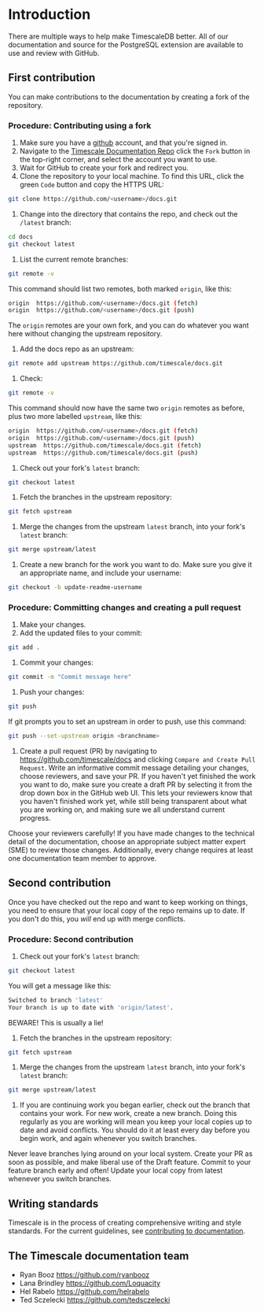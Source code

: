# Introduction

There are multiple ways to help make TimescaleDB better. All of our
documentation and source for the PostgreSQL extension are available to use and
review with GitHub.

## First contribution

You can make contributions to the documentation by creating a fork of the
repository.


### Procedure: Contributing using a fork
1. Make sure you have a [github](github.com) account, and that you're signed in.
1. Navigate to the [Timescale Documentation Repo](https://github.com/timescale/docs) click the `Fork` button in the top-right corner, and select the account you want to use.
1. Wait for GitHub to create your fork and redirect you.
1. Clone the repository to your local machine. To find this URL, click the green
`Code` button and copy the HTTPS URL:

 ```bash
 git clone https://github.com/<username>/docs.git
 ```

1. Change into the directory that contains the repo, and check out the ``/latest`` branch:

 ```bash
 cd docs
 git checkout latest
 ```

1. List the current remote branches:

 ```bash
 git remote -v
 ```

 This command should list two remotes, both marked `origin`, like this:

 ```bash
 origin  https://github.com/<username>/docs.git (fetch)
 origin  https://github.com/<username>/docs.git (push)
 ```

 The `origin` remotes are your own fork, and you can do whatever you want here without changing the upstream repository.

1. Add the docs repo as an upstream:
 ```bash
 git remote add upstream https://github.com/timescale/docs.git
 ```

1. Check:

 ```bash
 git remote -v
 ```

 This command should now have the same two `origin` remotes as before, plus two more labelled `upstream`, like this:

 ```bash
 origin  https://github.com/<username>/docs.git (fetch)
 origin  https://github.com/<username>/docs.git (push)
 upstream  https://github.com/timescale/docs.git (fetch)
 upstream  https://github.com/timescale/docs.git (push)
 ```

1. Check out your fork's `latest` branch:

 ```bash
 git checkout latest
 ```

1. Fetch the branches in the upstream repository:

 ```bash
 git fetch upstream
 ```

1. Merge the changes from the upstream `latest` branch, into your fork's `latest` branch:

 ```bash
 git merge upstream/latest
 ```

1. Create a new branch for the work you want to do. Make sure you give it an
appropriate name, and include your username:

 ```bash
 git checkout -b update-readme-username
 ```


### Procedure: Committing changes and creating a pull request

1. Make your changes.
1. Add the updated files to your commit:

 ```bash
 git add .
 ```

1. Commit your changes:

 ```bash
 git commit -m "Commit message here"
 ```

1. Push your changes:

 ```bash
 git push
 ```

 If git prompts you to set an upstream in order to push, use this command:

 ```bash
 git push --set-upstream origin <branchname>
 ```

1. Create a pull request (PR) by navigating to https://github.com/timescale/docs
and clicking `Compare and Create Pull Request`. Write an informative commit
message detailing your changes, choose reviewers, and save your PR. If you
haven't yet finished the work you want to do, make sure you create a draft PR by
selecting it from the drop down box in the GitHub web UI. This lets your
reviewers know that you haven't finished work yet, while still being transparent
about what you are working on, and making sure we all understand current
progress.


<highlight type="tip">
Choose your reviewers carefully! If you have made changes to the technical
detail of the documentation, choose an appropriate subject matter expert (SME)
to review those changes. Additionally, every change requires at least one
documentation team member to approve.
</highlight>


## Second contribution

Once you have checked out the repo and want to keep working on things, you need
to ensure that your local copy of the repo remains up to date. If you don't do
this, you *will* end up with merge conflicts.


### Procedure: Second contribution

1. Check out your fork's `latest` branch:

 ```bash
 git checkout latest
 ```

 You will get a message like this:

 ```bash
 Switched to branch 'latest'
 Your branch is up to date with 'origin/latest'.
 ```

 BEWARE! This is usually a lie!

1. Fetch the branches in the upstream repository:

 ```bash
 git fetch upstream
 ```

1. Merge the changes from the upstream `latest` branch, into your fork's `latest` branch:

 ```bash
 git merge upstream/latest
 ```

1. If you are continuing work you began earlier, check out the branch that
contains your work. For new work, create a new branch. Doing this regularly as
you are working will mean you keep your local copies up to date and avoid
conflicts. You should do it at least every day before you begin work, and again
whenever you switch branches.

<highlight type="warning">
Never leave branches lying around on your local system. Create your PR as soon
as possible, and make liberal use of the Draft feature. Commit to your feature
branch early and often! Update your local copy from latest whenever you switch
branches.
</highlight>

## Writing standards

Timescale is in the process of creating comprehensive writing and style standards. For the current guidelines, see [contributing to documentation][docs-standards].

## The Timescale documentation team

* Ryan Booz https://github.com/ryanbooz
* Lana Brindley https://github.com/Loquacity
* Hel Rabelo https://github.com/helrabelo
* Ted Sczelecki https://github.com/tedsczelecki


[docs-standards]: timescaledb/contribute-to-docs
